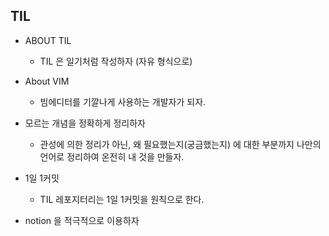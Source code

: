 ## TIL
- ABOUT TIL
  - TIL 은 일기처럼 작성하자 (자유 형식으로)
- About VIM
  - 빔에디터를 기깔나게 사용하는 개발자가 되자.
- 모르는 개념을 정확하게 정리하자
  - 관성에 의한 정리가 아닌, 왜 필요했는지(궁금했는지) 에 대한 부분까지
  나만의 언어로 정리하여 온전히 내 것을 만들자.
- 1일 1커밋
  - TIL 레포지터리는 1일 1커밋을 원칙으로 한다.

- notion 을 적극적으로 이용하자